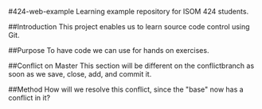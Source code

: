 #424-web-example
Learning example repository for ISOM 424 students.

##Introduction
This project enables us to learn source code control using Git.

##Purpose
To have code we can use for hands on exercises.

##Conflict on Master
This section will be different on the conflictbranch as soon as we save, close, add, and commit it.


##Method
How will we resolve this conflict, since the "base" now has a conflict in it?
